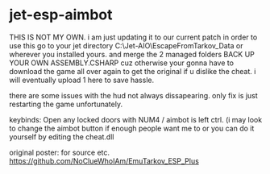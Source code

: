 # jet-esp-aimbot
THIS IS NOT MY OWN.  i am just updating it to our current patch
in order to use this go to your jet directory C:\Jet-AIO\EscapeFromTarkov_Data or wherever you installed yours. and merge the 2 managed folders
BACK UP YOUR OWN ASSEMBLY.CSHARP cuz otherwise your gonna have to download the game all over again to get the original if u dislike the cheat. i will eventually upload 1 here to save hassle.

there are some issues with the hud not always dissapearing. only fix is just restarting the game unfortunately. 

keybinds: Open any locked doors with NUM4 / aimbot is left ctrl. (i may look to change the aimbot button if enough people want me to or you can do it yourself by editing the cheat.dll

original poster: for source etc. https://github.com/NoClueWhoIAm/EmuTarkov_ESP_Plus
